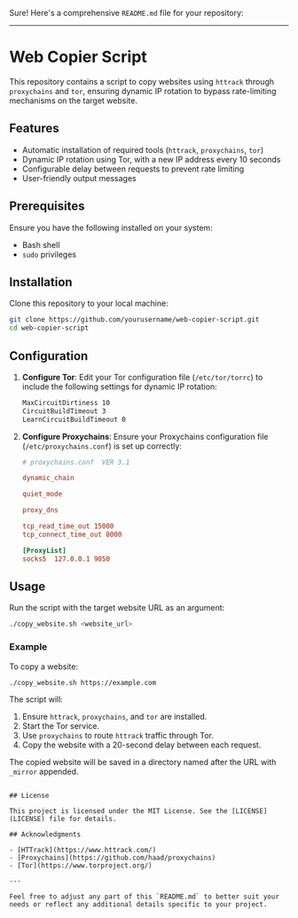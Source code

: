 Sure! Here's a comprehensive `README.md` file for your repository:

---

# Web Copier Script

This repository contains a script to copy websites using `httrack` through `proxychains` and `tor`, ensuring dynamic IP rotation to bypass rate-limiting mechanisms on the target website.

## Features

- Automatic installation of required tools (`httrack`, `proxychains`, `tor`)
- Dynamic IP rotation using Tor, with a new IP address every 10 seconds
- Configurable delay between requests to prevent rate limiting
- User-friendly output messages

## Prerequisites

Ensure you have the following installed on your system:

- Bash shell
- `sudo` privileges

## Installation

Clone this repository to your local machine:

```bash
git clone https://github.com/yourusername/web-copier-script.git
cd web-copier-script
```

## Configuration

1. **Configure Tor**:
   Edit your Tor configuration file (`/etc/tor/torrc`) to include the following settings for dynamic IP rotation:

   ```bash
   MaxCircuitDirtiness 10
   CircuitBuildTimeout 3
   LearnCircuitBuildTimeout 0
   ```

2. **Configure Proxychains**:
   Ensure your Proxychains configuration file (`/etc/proxychains.conf`) is set up correctly:

   ```conf
   # proxychains.conf  VER 3.1

   dynamic_chain

   quiet_mode

   proxy_dns

   tcp_read_time_out 15000
   tcp_connect_time_out 8000

   [ProxyList]
   socks5  127.0.0.1 9050
   ```

## Usage

Run the script with the target website URL as an argument:

```bash
./copy_website.sh <website_url>
```

### Example

To copy a website:

```bash
./copy_website.sh https://example.com
```

The script will:

1. Ensure `httrack`, `proxychains`, and `tor` are installed.
2. Start the Tor service.
3. Use `proxychains` to route `httrack` traffic through Tor.
4. Copy the website with a 20-second delay between each request.

The copied website will be saved in a directory named after the URL with `_mirror` appended.

```

## License

This project is licensed under the MIT License. See the [LICENSE](LICENSE) file for details.

## Acknowledgments

- [HTTrack](https://www.httrack.com/)
- [Proxychains](https://github.com/haad/proxychains)
- [Tor](https://www.torproject.org/)

---

Feel free to adjust any part of this `README.md` to better suit your needs or reflect any additional details specific to your project.

